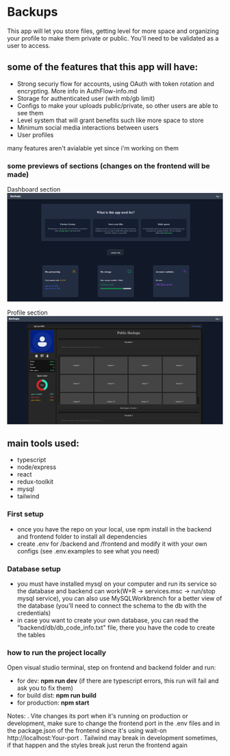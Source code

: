 # Backups
This app will let you store files, getting level for more space and organizing your profile to make them
private or public. You'll need to be validated as a user to access.

## some of the features that this app will have:

* Strong securiy flow for accounts, using OAuth with token rotation and encrypting. More info in AuthFlow-info.md
* Storage for authenticated user (with mb/gb limit)
* Configs to make your uploads public/private, so other users are able to see them
* Level system that will grant benefits such like more space to store
* Minimum social media interactions between users
* User profiles

many features aren't avialable yet since i'm working on them

### some previews of sections (changes on the frontend will be made)

Dashboard section
![Showcase](DashboardShowcase.png)

Profile section
![Showcase](Profile_Showcase.png)

## main tools used:

* typescript
* node/express
* react
* redux-toolkit
* mysql
* tailwind

### First setup
* once you have the repo on your local, use npm install in the backend and frontend folder to install all dependencies
* create .env for /backend and /frontend and modify it with your own configs (see .env.examples to see what you need)

### Database setup
- you must have installed mysql on your computer and run its service so the database and backend can work(W+R -> services.msc -> run/stop mysql service), you can also use MySQLWorkbrench for a better view of the database (you'll need to connect the schema to the db with the 
credentials)
- in case you want to create your own database, you can read the "backend/db/db_code_info.txt" file, there you have the code to create the tables

### how to run the project locally
Open visual studio terminal, step on frontend and backend folder and run:
* for dev: __npm run dev__ (if there are typescript errors, this run will fail and ask you to fix them)
* for build dist: __npm run build__
* for production: __npm start__

Notes:
. Vite changes its port when it's running on production or development, make sure to change the frontend port in the .env files
and in the package.json of the frontend since it's using wait-on http://localhost:Your-port
. Tailwind may break in development sometimes, if that happen and the styles break just rerun the frontend again
